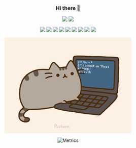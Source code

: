 <div align='center' >
 
### Hi there 👋 
![](https://img.shields.io/badge/Windows-11-2376bc?style=flat-square&logo=windows&logoColor=ffffff)
![](https://img.shields.io/badge/IDE-Visual%20Studio%20Code-blue?style=flat-square&logo=visual-studio-code&logoColor=ffffff)

![](https://img.shields.io/badge/-Git-f05032?style=flat-square&logo=git&logoColor=white)
![](https://img.shields.io/badge/-HTML5-E34F26?style=flat-square&logo=html5&logoColor=white)
![](https://img.shields.io/badge/-Linux-fcc624?style=flat-square&logo=linux&logoColor=white)
![](https://img.shields.io/badge/-JavaScript-f7e018?style=flat-square&logo=javascript&logoColor=white)
![](https://img.shields.io/badge/-Nginx-269539?style=flat-square&logo=nginx&logoColor=ffffff)
![](https://img.shields.io/badge/-Vue.js-4fc08d?style=flat-square&logo=vue.js&logoColor=ffffff)
![](https://img.shields.io/badge/-Docker-2496ED?style=flat-square&logo=docker&logoColor=ffffff)
![](https://img.shields.io/badge/-CSS3-1572B6?style=flat-square&logo=css3&logoColor=white)
![](https://img.shields.io/badge/-PHP-4F5B93?style=flat-square&logo=php&logoColor=white)
</div>

<div align='center' >

<img align="center" alt="GIF" src="https://raw.githubusercontent.com/Silentely/Silentely/main/pusheencode.gif" /> 
 
<br>
 
<p><img alt="Metrics" src="https://metrics.lecoq.io/DixCouleur?template=classic&amp;base.header=0&amp;stars=1&amp;isocalendar=1&amp;followup=1&amp;languages=1&amp;activity=1&amp;isocalendar.duration=half-year&amp;languages.limit=8&amp;languages.threshold=0%25&amp;languages.colors=github&amp;languages.sections=most-used&amp;languages.indepth=false&amp;languages.analysis.timeout=15&amp;languages.categories=markup%2C%20programming&amp;languages.recent.categories=markup%2C%20programming&amp;languages.recent.load=300&amp;languages.recent.days=14&amp;stars.limit=4&amp;followup.sections=repositories&amp;followup.indepth=false&amp;activity.limit=5&amp;activity.load=300&amp;activity.days=14&amp;activity.visibility=all&amp;activity.timestamps=false&amp;activity.filter=all&amp;config.timezone=Asia%2FShanghai"/><p>

 
<!--![](https://github-readme-stats.vercel.app/api?username=DixCouleur&show_icons=true)-->
 
<!--![](https://github-readme-stats.vercel.app/api?username=DixCouleur&show_icons=true)-->

</div>


<!--
### Hi there 👋
**Silentely/Silentely** is a ✨ _special_ ✨ repository because its `README.md` (this file) appears on your GitHub profile.
